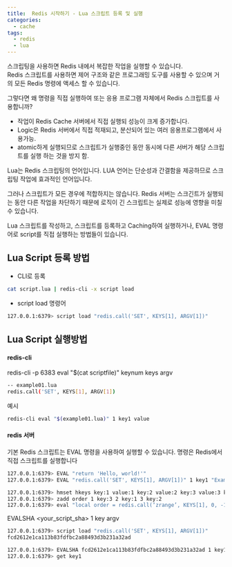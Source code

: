 ```yaml
---
title:  Redis 시작하기 - Lua 스크립트 등록 및 실행
categories:
  - cache 
tags:
  - redis
  - lua
---
```

스크립팅을 사용하면 Redis 내에서 복잡한 작업을 실행할 수 있습니다.  
Redis 스크립트를 사용하면 제어 구조와 같은 프로그래밍 도구를 사용할 수 있으며 거의 ​​모든 Redis 명령에 액세스 할 수 있습니다.

그렇다면 왜 명령을 직접 실행하여 또는 응용 프로그램 자체에서 Redis 스크립트를 사용합니까?
* 작업이 Redis Cache 서버에서 직접 실행되 성능이 크게 증가합니다.
* Logic은  Redis 서버에서 직접 적재되고, 분산되어 있는 여러 응용프로그램에서 사용가능.
* atomic하게 실행되므로 스크립트가 실행중인 동안 동시에 다른 서버가 해당 스크립트를 실행 하는 것을 방지 함.

Lua는 Redis 스크립팅의 언어입니다. LUA 언어는 단순성과 간결함을 제공하므로 스크립팅 작업에 효과적인 언어입니다.

그러나 스크립트가 모든 경우에 적합하지는 않습니다. Redis 서버는 스크긴트가 실행되는 동안 다른 작업을 차단하기 때문에 로직이 긴 스크립트는 실제로 성능에 영향을 미칠 수 있습니다.  

Lua 스크립트를 작성하고, 스크립트를 등록하고 Caching하여 실행하거나, EVAL 명령어로 script를 직접 실행하는 방법들이 있습니다.
## Lua Script 등록 방법

* CLI로 등록 
```bash
cat script.lua | redis-cli -x script load
```
* script load  명령어 
```bash
127.0.0.1:6379> script load "redis.call('SET', KEYS[1], ARGV[1])"
```

## Lua Script 실행방법
#### redis-cli 
redis-cli -p 6383 eval "$(cat scriptfile)" keynum keys argv 
```bash
-- example01.lua
redis.call('SET', KEYS[1], ARGV[1])
```
예시
```bash
redis-cli eval "$(example01.lua)" 1 key1 value
```
#### redis 서버
기본 Redis 스크립트는 EVAL 명령을 사용하여 실행할 수 있습니다. 명령은 Redis에서 직접 스크립트를 실행합니다
```bash
127.0.0.1:6379> EVAL "return 'Hello, world!'"
127.0.0.1:6379> EVAL "redis.call('SET', KEYS[1], ARGV[1])" 1 key1 "Example Value"

127.0.0.1:6379> hmset hkeys key:1 value:1 key:2 value:2 key:3 value:3 key:4 value:4 key:5 value:5 key:6 value:6
127.0.0.1:6379> zadd order 1 key:3 2 key:1 3 key:2
127.0.0.1:6379> eval "local order = redis.call(‘zrange’, KEYS[1], 0, -1); return redis.call(‘hmget’,KEYS[2],unpack(order));" 2 order hkeys
```

EVALSHA <your_script_sha> 1 key argv
```bash
127.0.0.1:6379> script load "redis.call('SET', KEYS[1], ARGV[1])" 
fcd2612e1ca113b83fdfbc2a88493d3b231a32ad

127.0.0.1:6379> EVALSHA fcd2612e1ca113b83fdfbc2a88493d3b231a32ad 1 key1 test1
127.0.0.1:6379> get key1
```
